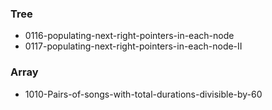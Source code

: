 
### Tree
  - 0116-populating-next-right-pointers-in-each-node
  - 0117-populating-next-right-pointers-in-each-node-II

### Array
  - 1010-Pairs-of-songs-with-total-durations-divisible-by-60
